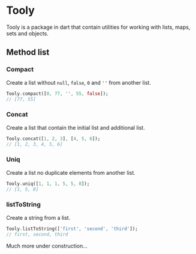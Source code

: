# Tooly

Tooly is a package in dart that contain utilities for working with lists, maps, sets and objects.

## Method list

### Compact

Create a list without `null`, `false`, `0` and `''` from another list. 

```dart
Tooly.compact([0, 77, '', 55, false]);
// [77, 55]
```

### Concat

Create a list that contain the initial list and additional list.

```dart
Tooly.concat([1, 2, 3], [4, 5, 6]);
// [1, 2, 3, 4, 5, 6]
```

### Uniq

Create a list no duplicate elements from another list.

```dart
Tooly.uniq([1, 1, 1, 5, 5, 8]);
// [1, 5, 8]
```

### listToString

Create a string from a list.

```dart
Tooly.listToString(['first', 'second', 'third']);
// first, second, third
```

Much more under construction...

